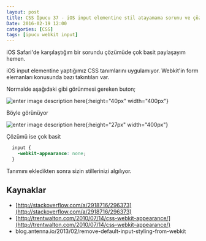 ```yaml
---
layout: post
title: CSS İpucu 37 - iOS input elementine stil atayamama sorunu ve çözümü
Date: 2016-02-19 12:00
categories: [CSS]
tags: [ipucu webkit input]
---
```


iOS Safari'de karşılaştığım bir sorundu çözümüde çok basit paylaşayım hemen.

iOS input elementine yaptığımız CSS tanımlarını uygulamıyor. Webkit'in form elemanları konusunda bazı takıntıları var.

Normalde aşağıdaki gibi görünmesi gereken buton;

![enter image description here](https://fatihhayrioglu.com/images/ios-webkit-bug-2.png){:height="40px" width="400px"}

Böyle görünüyor

![enter image description here](https://fatihhayrioglu.com/images/ios-webkit-bug.png){:height="27px" width="400px"}

Çözümü ise çok basit

```css
  input {
    -webkit-appearance: none;
  }
```

Tanımını ekledikten sonra sizin stillerinizi algılıyor.

## Kaynaklar

 - [http://stackoverflow.com/a/2918716/296373](http://stackoverflow.com/a/2918716/296373)
 - [http://trentwalton.com/2010/07/14/css-webkit-appearance/](http://trentwalton.com/2010/07/14/css-webkit-appearance/)
 - blog.antenna.io/2013/02/remove-default-input-styling-from-webkit